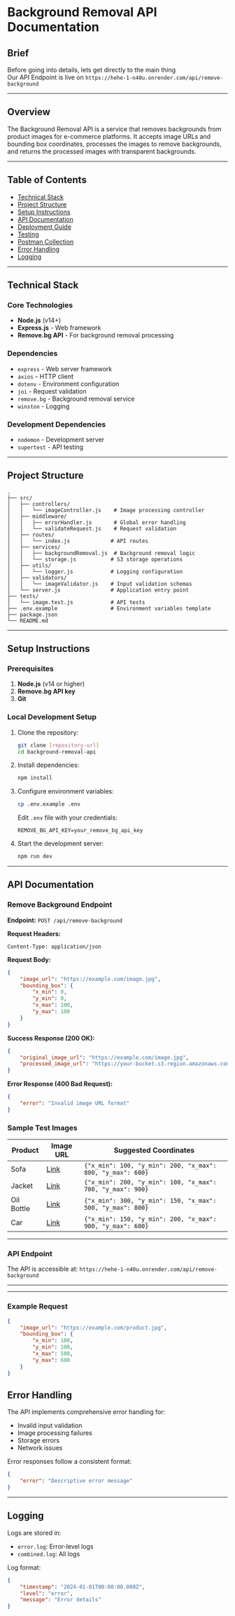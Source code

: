 # Background Removal API Documentation

## Brief
Before going into details, lets get directly to the main thing<br>
Our API Endpoint is live on `https://hehe-1-n40u.onrender.com/api/remove-background`

---

## Overview
The Background Removal API is a service that removes backgrounds from product images for e-commerce platforms. It accepts image URLs and bounding box coordinates, processes the images to remove backgrounds, and returns the processed images with transparent backgrounds.

---

## Table of Contents
- [Technical Stack](#technical-stack)
- [Project Structure](#project-structure)
- [Setup Instructions](#setup-instructions)
- [API Documentation](#api-documentation)
- [Deployment Guide](#deployment-guide)
- [Testing](#testing)
- [Postman Collection](#postman-collection)
- [Error Handling](#error-handling)
- [Logging](#logging)

---

## Technical Stack

### Core Technologies
- **Node.js** (v14+)
- **Express.js** - Web framework
- **Remove.bg API** - For background removal processing

### Dependencies
- `express` - Web server framework
- `axios` - HTTP client
- `dotenv` - Environment configuration
- `joi` - Request validation
- `remove.bg` - Background removal service
- `winston` - Logging

### Development Dependencies
- `nodemon` - Development server
- `supertest` - API testing

---

## Project Structure
```plaintext
.
├── src/
│   ├── controllers/
│   │   └── imageController.js    # Image processing controller
│   ├── middleware/
│   │   ├── errorHandler.js       # Global error handling
│   │   └── validateRequest.js    # Request validation
│   ├── routes/
│   │   └── index.js             # API routes
│   ├── services/
│   │   ├── backgroundRemoval.js  # Background removal logic
│   │   └── storage.js           # S3 storage operations
│   ├── utils/
│   │   └── logger.js            # Logging configuration
│   ├── validators/
│   │   └── imageValidator.js    # Input validation schemas
│   └── server.js                # Application entry point
├── tests/
│   └── image.test.js            # API tests
├── .env.example                 # Environment variables template
├── package.json
└── README.md
```

---

## Setup Instructions

### Prerequisites
1. **Node.js** (v14 or higher)
2. **Remove.bg API key**
3. **Git**

### Local Development Setup
1. Clone the repository:
   ```bash
   git clone [repository-url]
   cd background-removal-api
   ```

2. Install dependencies:
   ```bash
   npm install
   ```

3. Configure environment variables:
   ```bash
   cp .env.example .env
   ```
   Edit `.env` file with your credentials:
   ```plaintext
   REMOVE_BG_API_KEY=your_remove_bg_api_key
   ```

4. Start the development server:
   ```bash
   npm run dev
   ```

---

## API Documentation

### Remove Background Endpoint

**Endpoint:** `POST /api/remove-background`

**Request Headers:**
```plaintext
Content-Type: application/json
```

**Request Body:**
```json
{
    "image_url": "https://example.com/image.jpg",
    "bounding_box": {
        "x_min": 0,
        "y_min": 0,
        "x_max": 100,
        "y_max": 100
    }
}
```

**Success Response (200 OK):**
```json
{
    "original_image_url": "https://example.com/image.jpg",
    "processed_image_url": "https://your-bucket.s3.region.amazonaws.com/processed-image.png"
}
```

**Error Response (400 Bad Request):**
```json
{
    "error": "Invalid image URL format"
}
```

### Sample Test Images

| Product   | Image URL                                                                                      | Suggested Coordinates                          |
|-----------|------------------------------------------------------------------------------------------------|-----------------------------------------------|
| Sofa      | [Link](https://plus.unsplash.com/premium_photo-1681449856688-2abd99ab5a73)                      | `{"x_min": 100, "y_min": 200, "x_max": 800, "y_max": 600}` |
| Jacket    | [Link](https://plus.unsplash.com/premium_photo-1675186049563-000f7ac02c44)                      | `{"x_min": 200, "y_min": 100, "x_max": 700, "y_max": 900}` |
| Oil Bottle| [Link](https://images.unsplash.com/photo-1549049950-48d5887197a0)                               | `{"x_min": 300, "y_min": 150, "x_max": 500, "y_max": 800}` |
| Car       | [Link](https://images.unsplash.com/photo-1469285994282-454ceb49e63c)                           | `{"x_min": 150, "y_min": 200, "x_max": 900, "y_max": 600}` |

---


### API Endpoint
The API is accessible at: `https://hehe-1-n40u.onrender.com/api/remove-background`

---


---

### Example Request
```json
{
    "image_url": "https://example.com/product.jpg",
    "bounding_box": {
        "x_min": 100,
        "y_min": 100,
        "x_max": 500,
        "y_max": 600
    }
}
```


## Error Handling

The API implements comprehensive error handling for:
- Invalid input validation
- Image processing failures
- Storage errors
- Network issues

Error responses follow a consistent format:
```json
{
    "error": "Descriptive error message"
}
```

---

## Logging

Logs are stored in:
- `error.log`: Error-level logs
- `combined.log`: All logs

Log format:
```json
{
    "timestamp": "2024-01-01T00:00:00.000Z",
    "level": "error",
    "message": "Error details"
}
